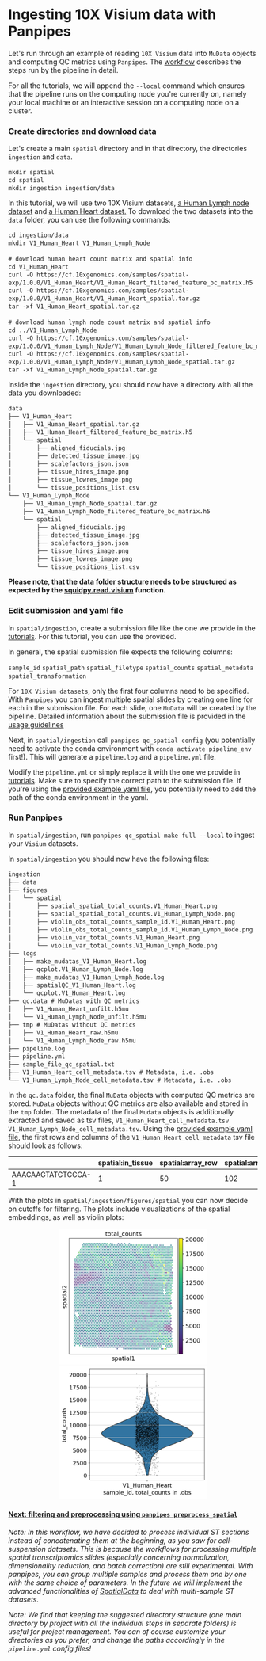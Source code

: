 # Ingesting 10X Visium data with Panpipes

Let's run through an example of reading `10X Visium` data into `MuData` objects and computing QC metrics using `Panpipes`. The [workflow](https://github.com/DendrouLab/panpipes/blob/main/docs/workflows/ingest_spatial.md) describes the steps run by the pipeline in detail. 

For all the tutorials, we will append the `--local` command which ensures that the pipeline runs on the computing node you're currently on, namely your local machine or an interactive session on a computing node on a cluster.

### Create directories and download data

Let's create a main `spatial` directory and in that directory, the directories `ingestion` and `data`.

```
mkdir spatial
cd spatial
mkdir ingestion ingestion/data
```

In this tutorial, we will use two 10X Visium datasets, [a Human Lymph node dataset](https://support.10xgenomics.com/spatial-gene-expression/datasets/1.0.0/V1_Human_Lymph_Node) and
[a Human Heart dataset.](https://www.10xgenomics.com/resources/datasets/human-heart-1-standard-1-0-0)
To download the two datasets into the `data` folder, you can use the following commands: 

```
cd ingestion/data 
mkdir V1_Human_Heart V1_Human_Lymph_Node

# download human heart count matrix and spatial info 
cd V1_Human_Heart
curl -O https://cf.10xgenomics.com/samples/spatial-exp/1.0.0/V1_Human_Heart/V1_Human_Heart_filtered_feature_bc_matrix.h5
curl -O https://cf.10xgenomics.com/samples/spatial-exp/1.0.0/V1_Human_Heart/V1_Human_Heart_spatial.tar.gz
tar -xf V1_Human_Heart_spatial.tar.gz

# download human lymph node count matrix and spatial info 
cd ../V1_Human_Lymph_Node
curl -O https://cf.10xgenomics.com/samples/spatial-exp/1.0.0/V1_Human_Lymph_Node/V1_Human_Lymph_Node_filtered_feature_bc_matrix.h5
curl -O https://cf.10xgenomics.com/samples/spatial-exp/1.0.0/V1_Human_Lymph_Node/V1_Human_Lymph_Node_spatial.tar.gz
tar -xf V1_Human_Lymph_Node_spatial.tar.gz
```


Inside the `ingestion` directory, you should now have a directory with all the data you downloaded:

```
data
├── V1_Human_Heart
│   ├── V1_Human_Heart_spatial.tar.gz
│   ├── V1_Human_Heart_filtered_feature_bc_matrix.h5
│   └── spatial
│       ├── aligned_fiducials.jpg
│       ├── detected_tissue_image.jpg
│       ├── scalefactors_json.json
│       ├── tissue_hires_image.png
│       ├── tissue_lowres_image.png
│       └── tissue_positions_list.csv
└── V1_Human_Lymph_Node
    ├── V1_Human_Lymph_Node_spatial.tar.gz
    ├── V1_Human_Lymph_Node_filtered_feature_bc_matrix.h5
    └── spatial
        ├── aligned_fiducials.jpg
        ├── detected_tissue_image.jpg
        ├── scalefactors_json.json
        ├── tissue_hires_image.png
        ├── tissue_lowres_image.png
        └── tissue_positions_list.csv
```

**Please note, that the data folder structure needs to be structured as expected by the [squidpy.read.visium](https://squidpy.readthedocs.io/en/stable/api/squidpy.read.visium.html) function.**


### Edit submission and yaml file 

In `spatial/ingestion`, create a submission file like the one we provide in the [tutorials](../../tutorials/ingesting_visium_data). For this tutorial, you can use the provided. 

In general, the spatial submission file expects the following columns: 

`sample_id` `spatial_path` `spatial_filetype` `spatial_counts` `spatial_metadata` `spatial_transformation` 

For `10X Visium datasets`, only the first four columns need to be specified. With `Panpipes` you can ingest multiple spatial slides by creating one line for each in the submission file. For each slide, one `MuData` will be created by the pipeline. Detailed information about the submission file is provided in the [usage guidelines](https://github.com/DendrouLab/panpipes/blob/main/docs/usage/setup_for_spatial_workflows.md)


Next, in `spatial/ingestion` call `panpipes qc_spatial config` (you potentially need to activate the conda environment with `conda activate pipeline_env` first!). This will generate a `pipeline.log` and a `pipeline.yml` file.

Modify the `pipeline.yml` or simply replace it with the one we provide in [tutorials](../../tutorials/ingesting_visium_data). Make sure to specify the correct path to the submission file. If you're using the [provided example yaml file](../../tutorials/ingesting_visium_data), you potentially need to add the path of the conda environment in the yaml. 

### Run Panpipes

In `spatial/ingestion`, run `panpipes qc_spatial make full --local` to ingest your `Visium` datasets.

In `spatial/ingestion` you should now have the following files: 

```
ingestion
├── data
├── figures
│   └── spatial
│       ├── spatial_spatial_total_counts.V1_Human_Heart.png
│       ├── spatial_spatial_total_counts.V1_Human_Lymph_Node.png
│       ├── violin_obs_total_counts_sample_id.V1_Human_Heart.png
│       ├── violin_obs_total_counts_sample_id.V1_Human_Lymph_Node.png
│       ├── violin_var_total_counts.V1_Human_Heart.png
│       └── violin_var_total_counts.V1_Human_Lymph_Node.png
├── logs
│	├── make_mudatas_V1_Human_Heart.log
│	├── qcplot.V1_Human_Lymph_Node.log
│	├── make_mudatas_V1_Human_Lymph_Node.log
│	├── spatialQC_V1_Human_Heart.log
│	└── qcplot.V1_Human_Heart.log  
├── qc.data # MuDatas with QC metrics 
│	├──	V1_Human_Heart_unfilt.h5mu
│	└──	V1_Human_Lymph_Node_unfilt.h5mu
├── tmp # MuDatas without QC metrics
│	├──	V1_Human_Heart_raw.h5mu 
│	└──	V1_Human_Lymph_Node_raw.h5mu 
├── pipeline.log
├── pipeline.yml
├── sample_file_qc_spatial.txt
├── V1_Human_Heart_cell_metadata.tsv # Metadata, i.e. .obs
└── V1_Human_Lymph_Node_cell_metadata.tsv # Metadata, i.e. .obs
```
In the `qc.data` folder, the final `MuData` objects with computed QC metrics are stored. `MuData` objects without QC metrics are also available and stored in the `tmp` folder. The metadata of the final `Mudata` objects is additionally extracted and saved as tsv files, `V1_Human_Heart_cell_metadata.tsv` `V1_Human_Lymph_Node_cell_metadata.tsv`.
Using the [provided example yaml file](../../tutorials/ingesting_visium_data), the first rows and columns of the `V1_Human_Heart_cell_metadata` tsv file should look as follows: 

|                   | spatial:in_tissue | spatial:array_row | spatial:array_col | spatial:sample_id | spatial:MarkersNeutro_score | spatial:n_genes_by_counts
-------------------|-------------------|-------------------|-------------------|-------------------|-----------------------------|--------------------------
AAACAAGTATCTCCCA-1 |	     1         |        50	       |        102	       |  V1_Human_Heart   |     0.46748291571753986	 |           1924	

With the plots in `spatial/ingestion/figures/spatial` you can now decide on cutoffs for filtering. The plots include visualizations of the spatial embeddings, as well as violin plots: 
<p align="center">
<img src="../../tutorials/ingesting_visium_data/spatial_spatial_total_counts.V1_Human_Heart.png" alt="drawing" width="300"/>
<img src="../../tutorials/ingesting_visium_data/violin_obs_total_counts_sample_id.V1_Human_Heart.png" alt="drawing" width="300"/>
</p>


#### [Next: filtering and preprocessing using `panpipes preprocess_spatial`](../preprocess_spatial_data/preprocess_spatial_data_with_panpipes.md)


*Note: In this workflow, we have decided to process individual ST sections instead of concatenating them at the beginning, as you saw for cell-suspension datasets. This is because the workflows for processing multiple spatial transcriptomics slides (especially concerning normalization, dimensionality reduction, and batch correction) are still experimental. With panpipes, you can group multiple samples and process them one by one with the same choice of parameters. In the future we will implement the advanced functionalities of [SpatialData](https://spatialdata.scverse.org/en/latest/tutorials/notebooks/notebooks.html) to deal with multi-sample ST datasets.*


*Note: We find that keeping the suggested directory structure (one main directory by project with all the individual steps in separate folders) is useful for project management. You can of course customize your directories as you prefer, and change the paths accordingly in the `pipeline.yml` config files!*












